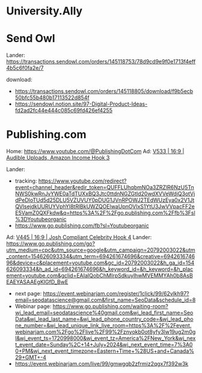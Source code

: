 # University.Ally
# Send Owl
Lander: https://transactions.sendowl.com/orders/145118753/78d9cd9e9f0e1713f4eff4b5c6f0fa2e/7

download:
- https://transactions.sendowl.com/orders/145118805/download/f9b5ecb50bfc55b480b17113522d854f
- https://sendowl.notion.site/97-Digital-Product-Ideas-fd2ad2fc44e444c085c69fd426ef4255

# Publishing.com
Home: https://www.youtube.com/@PublishingDotCom
Ad: [V533 | 16:9 | Audible Uploads, Amazon Income Hook 3](https://youtu.be/F3JvfCC5xF0)

Lander:
- tracking: https://www.youtube.com/redirect?event=channel_header&redir_token=QUFFLUhqbmNOa3ZRZlR6NzU5TnNWS0kwRnJvYWE0aTdTUXxBQ3Jtc0ttdnNGZGtld20wdXVVeWdjQ3otVjdPeDloTUd5d25DLU5VZUVUY0pDUG1JVnRPOWJ2TEdWUzEya0x2V1JtQVlsejdkUURUYVphYl8tRlBkUWZQOElwaUpnOVIxS1YtU3JwVVpacFF2eE5VamZ0QXFkdw&q=https%3A%2F%2Fgo.publishing.com%2Ffb%3Fsl%3DYoutubeorganic
- https://www.go.publishing.com/fb?sl=Youtubeorganic

Ad: [V445 | 16:9 | Josh Compliant Celebrity Hook 4](https://youtu.be/XLvmN8z0MK8)
Lander: https://www.go.publishing.com/go?utm_medium=cpc&utm_source=google&utm_campaign=20792003022&utm_content=154626093334&utm_term=694261674696&creative=694261674696&device=c&placement=youtube.com&gc_id=20792003022&h_ga_id=154626093334&h_ad_id=694261674696&h_keyword_id=&h_keyword=&h_placement=youtube.com&gclid=EAIaIQobChMIrpSdkuylhwMVEMMYAh0b8AsBEAEYASAAEgKIGfD_BwE
- next page: https://event.webinarjam.com/register/1click/99/62vlkh97?email=seodatascience@gmail.com&first_name=SeoData&schedule_id=8
- Webinar page: https://www.go.publishing.com/waiting-room?wj_lead_email=seodatascience%40gmail.com&wj_lead_first_name=SeoData&wj_lead_last_name=&wj_lead_phone_country_code=&wj_lead_phone_number=&wj_lead_unique_link_live_room=https%3A%2F%2Fevent.webinarjam.com%2Fgo%2Flive%2F99%2Fznyokb0ot8yfy3lw19ug2m0gl&wj_event_ts=1720998000&wj_event_tz=America%2FNew_York&wj_next_event_date=Sunday%2C+14+July+2024&wj_next_event_time=7%3A00+PM&wj_next_event_timezone=Eastern+Time+%28US+and+Canada%29+GMT+-4
- https://event.webinarjam.com/live/99/gmwgqb2zfrmiz2qgx7f392w3k
